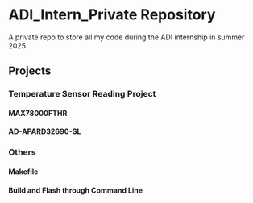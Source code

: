 # ADI_Intern_Private Repository
A private repo to store all my code during the ADI internship in summer 2025.

## Projects

### Temperature Sensor Reading Project
#### MAX78000FTHR
#### AD-APARD32690-SL

### Others
#### Makefile
#### Build and Flash through Command Line
